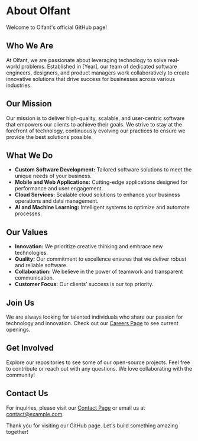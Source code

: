 # About Olfant

Welcome to Olfant's official GitHub page!

## Who We Are
At Olfant, we are passionate about leveraging technology to solve real-world problems. Established in [Year], our team of dedicated software engineers, designers, and product managers work collaboratively to create innovative solutions that drive success for businesses across various industries.

## Our Mission
Our mission is to deliver high-quality, scalable, and user-centric software that empowers our clients to achieve their goals. We strive to stay at the forefront of technology, continuously evolving our practices to ensure we provide the best solutions possible.

## What We Do
- **Custom Software Development:** Tailored software solutions to meet the unique needs of your business.
- **Mobile and Web Applications:** Cutting-edge applications designed for performance and user engagement.
- **Cloud Services:** Scalable cloud solutions to enhance your business operations and data management.
- **AI and Machine Learning:** Intelligent systems to optimize and automate processes.

## Our Values
- **Innovation:** We prioritize creative thinking and embrace new technologies.
- **Quality:** Our commitment to excellence ensures that we deliver robust and reliable software.
- **Collaboration:** We believe in the power of teamwork and transparent communication.
- **Customer Focus:** Our clients’ success is our top priority.

## Join Us
We are always looking for talented individuals who share our passion for technology and innovation. Check out our [Careers Page](https://olfant.com/careers) to see current openings.

## Get Involved
Explore our repositories to see some of our open-source projects. Feel free to contribute or reach out with any questions. We love collaborating with the community!

## Contact Us
For inquiries, please visit our [Contact Page](https://olfant.com/contact) or email us at [contact@example.com](mailto:admin@olfant.com).

Thank you for visiting our GitHub page. Let's build something amazing together!
